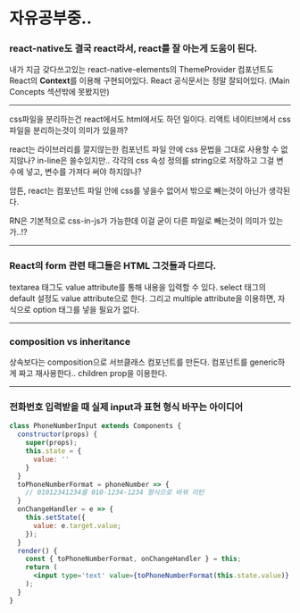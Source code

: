 # 자유공부중..

### react-native도 결국 react라서, react를 잘 아는게 도움이 된다.
내가 지금 갖다쓰고있는 react-native-elements의 ThemeProvider 컴포넌트도 React의 **Context**를 이용해 구현되어있다.
React 공식문서는 정말 잘되어있다. (Main Concepts 섹션밖에 못봤지만)

----

css파일을 분리하는건 react에서도 html에서도 하던 일이다.
리액트 네이티브에서 css파일을 분리하는것이 의미가 있을까?

react는 라이브러리를 깔지않는한 컴포넌트 파일 안에 css 문법을 그대로 사용할 수 없지않나? in-line은 쓸수있지만.. 각각의 css 속성 정의를 string으로 저장하고 그걸 변수에 넣고, 변수를 가져다 써야 하지않나?

암튼, react는 컴포넌트 파일 안에 css를 넣을수 없어서 밖으로 빼는것이 아닌가 생각된다.

RN은 기본적으로 css-in-js가 가능한데 이걸 굳이 다른 파일로 빼는것이 의미가 있는가..!?

----

### React의 form 관련 태그들은 HTML 그것들과 다르다.

textarea 태그도 value attribute를 통해 내용을 입력할 수 있다.
select 태그의 default 설정도 value attribute으로 한다.
그리고 multiple attribute을 이용하면, 자식으로 option 태그를 넣을 필요가 없다.

----

### composition vs inheritance
상속보다는 composition으로 서브클래스 컴포넌트를 만든다.
컴포넌트를 generic하게 짜고 재사용한다.. children prop을 이용한다.

----
### 전화번호 입력받을 때 실제 input과 표현 형식 바꾸는 아이디어
```jsx
class PhoneNumberInput extends Components {
  constructor(props) {
    super(props);
    this.state = {
      value: ''
    }
  }
  toPhoneNumberFormat = phoneNumber => {
    // 01012341234를 010-1234-1234 형식으로 바꿔 리턴
  }
  onChangeHandler = e => {
    this.setState({
      value: e.target.value;
    });
  }
  render() {
    const { toPhoneNumberFormat, onChangeHandler } = this;
    return (
      <input type='text' value={toPhoneNumberFormat(this.state.value)} onChange={onChangeHandler} />
    );
  }
}
```
<!--stackedit_data:
eyJoaXN0b3J5IjpbLTIwMzMyNDY4MywtMTY3OTY3OTI4MV19
-->